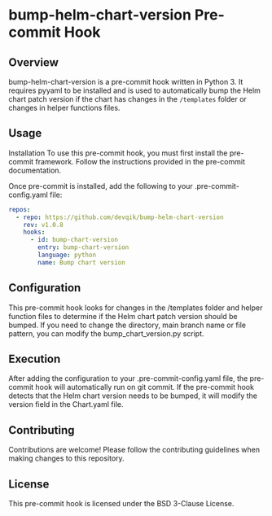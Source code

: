 # bump-helm-chart-version Pre-commit Hook

## Overview

bump-helm-chart-version is a pre-commit hook written in Python 3. It requires pyyaml to be installed and is used to automatically bump the Helm chart patch version if the chart has changes in the `/templates` folder or changes in helper functions files.

## Usage

Installation
To use this pre-commit hook, you must first install the pre-commit framework. Follow the instructions provided in the pre-commit documentation.

Once pre-commit is installed, add the following to your .pre-commit-config.yaml file:

``` yaml
repos:
  - repo: https://github.com/devqik/bump-helm-chart-version
    rev: v1.0.8
    hooks:
      - id: bump-chart-version
        entry: bump-chart-version
        language: python
        name: Bump chart version
```

## Configuration

This pre-commit hook looks for changes in the /templates folder and helper function files to determine if the Helm chart patch version should be bumped. If you need to change the directory, main branch name or file pattern, you can modify the bump_chart_version.py script.

## Execution

After adding the configuration to your .pre-commit-config.yaml file, the pre-commit hook will automatically run on git commit. If the pre-commit hook detects that the Helm chart version needs to be bumped, it will modify the version field in the Chart.yaml file.

## Contributing

Contributions are welcome! Please follow the contributing guidelines when making changes to this repository.

## License

This pre-commit hook is licensed under the BSD 3-Clause License.
